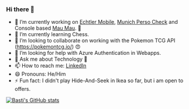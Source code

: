 ### Hi there 👋


- 🔭 I’m currently working on [Echtler Mobile](https://github.com/echtlersebastian/EchtlerMobile), [Munich Perso Check](https://github.com/echtlersebastian/MunichPersoChecker) and Console based [Mau Mau](https://github.com/echtlersebastian/MauMau). 🥰
- 🌱 I’m currently learning Chess.
- 👯 I’m looking to collaborate on working with the Pokemon TCG API (https://pokemontcg.io/) 😍
- 🤔 I’m looking for help with Azure Authentication in Webapps.
- 💬 Ask me about Technology 🤩
- 📫 How to reach me: [LinkedIn](https://www.linkedin.com/in/sebastian-echtler-293889154/)
- 😄 Pronouns: He/Him
- ⚡ Fun fact: I didn't play Hide-And-Seek in Ikea so far, but i am open to offers.

[![Basti's GitHub stats](https://github-readme-stats.vercel.app/api?username=echtlersebastian&theme=tokyonight)](https://github.com/anuraghazra/github-readme-stats)

